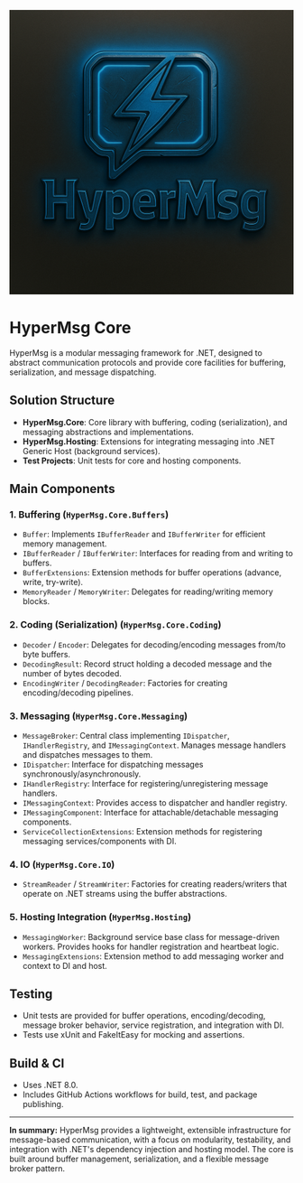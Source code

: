 ![HyperMsg Logo](logo.png)

# HyperMsg Core

HyperMsg is a modular messaging framework for .NET, designed to abstract communication protocols and provide core facilities for buffering, serialization, and message dispatching.

## Solution Structure

- **HyperMsg.Core**: Core library with buffering, coding (serialization), and messaging abstractions and implementations.
- **HyperMsg.Hosting**: Extensions for integrating messaging into .NET Generic Host (background services).
- **Test Projects**: Unit tests for core and hosting components.

## Main Components

### 1. Buffering (`HyperMsg.Core.Buffers`)
- `Buffer`: Implements `IBufferReader` and `IBufferWriter` for efficient memory management.
- `IBufferReader` / `IBufferWriter`: Interfaces for reading from and writing to buffers.
- `BufferExtensions`: Extension methods for buffer operations (advance, write, try-write).
- `MemoryReader` / `MemoryWriter`: Delegates for reading/writing memory blocks.

### 2. Coding (Serialization) (`HyperMsg.Core.Coding`)
- `Decoder` / `Encoder`: Delegates for decoding/encoding messages from/to byte buffers.
- `DecodingResult`: Record struct holding a decoded message and the number of bytes decoded.
- `EncodingWriter` / `DecodingReader`: Factories for creating encoding/decoding pipelines.

### 3. Messaging (`HyperMsg.Core.Messaging`)
- `MessageBroker`: Central class implementing `IDispatcher`, `IHandlerRegistry`, and `IMessagingContext`. Manages message handlers and dispatches messages to them.
- `IDispatcher`: Interface for dispatching messages synchronously/asynchronously.
- `IHandlerRegistry`: Interface for registering/unregistering message handlers.
- `IMessagingContext`: Provides access to dispatcher and handler registry.
- `IMessagingComponent`: Interface for attachable/detachable messaging components.
- `ServiceCollectionExtensions`: Extension methods for registering messaging services/components with DI.

### 4. IO (`HyperMsg.Core.IO`)
- `StreamReader` / `StreamWriter`: Factories for creating readers/writers that operate on .NET streams using the buffer abstractions.

### 5. Hosting Integration (`HyperMsg.Hosting`)
- `MessagingWorker`: Background service base class for message-driven workers. Provides hooks for handler registration and heartbeat logic.
- `MessagingExtensions`: Extension method to add messaging worker and context to DI and host.

## Testing

- Unit tests are provided for buffer operations, encoding/decoding, message broker behavior, service registration, and integration with DI.
- Tests use xUnit and FakeItEasy for mocking and assertions.

## Build & CI

- Uses .NET 8.0.
- Includes GitHub Actions workflows for build, test, and package publishing.

---

**In summary:**
HyperMsg provides a lightweight, extensible infrastructure for message-based communication, with a focus on modularity, testability, and integration with .NET's dependency injection and hosting model. The core is built around buffer management, serialization, and a flexible message broker pattern.